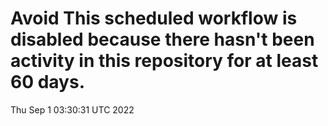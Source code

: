 # Avoid This scheduled workflow is disabled because there hasn't been activity in this repository for at least 60 days.
Thu Sep  1 03:30:31 UTC 2022

